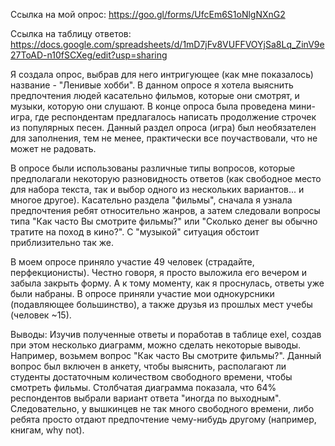 Ссылка на мой опрос: https://goo.gl/forms/UfcEm6S1oNlgNXnG2

Ссылка на таблицу ответов: https://docs.google.com/spreadsheets/d/1mD7jFv8VUFFVOYjSa8Lq_ZinV9e27ToAD-n10fSCXeg/edit?usp=sharing

Я создала опрос, выбрав для него интригующее (как мне показалось) название - "Ленивые хобби". В данном опросе я хотела выяснить предпочтения людей касательно фильмов, которые они смотрят, и музыки, которую они слушают. В конце опроса была проведена мини-игра, где респондентам предлагалось написать продолжение строчек из популярных песен. Данный раздел опроса (игра) был необязателен для заполнения, тем не менее, практически все поучаствовали, что не может не радовать. 

В опросе были использованы различные типы вопросов, которые предполагали некоторую разновидность ответов (как свободное место для набора текста, так и выбор одного из нескольких вариантов... и многое другое). Касательно раздела "фильмы", сначала я узнала предпочтения ребят относительно жанров, а затем следовали вопросы типа "Как часто Вы смотрите фильмы?" или "Сколько денег вы обычно тратите на поход в кино?". С "музыкой" ситуация обстоит приблизительно так же.

В моем опросе приняло участие 49 человек (страдайте, перфекционисты). Честно говоря, я просто выложила его вечером и забыла закрыть форму. А к тому моменту, как я проснулась, ответы уже были набраны. В опросе приняли участие мои однокурсники (подавляющее большинство), а также друзья из прошлых мест учебы (человек ~15).

Выводы:
Изучив полученные ответы и поработав в таблице exel, создав при этом несколько диаграмм, можно сделать некоторые выводы. Например, возьмем вопрос "Как часто Вы смотрите фильмы?". Данный вопрос был включен в анкету, чтобы выяснить, располагают ли студенты достаточным количеством свободного времени, чтобы смотреть фильмы. Столбчатая диаграмма показала, что 64% респондентов выбрали вариант ответа "иногда по выходным". Следовательно, у вышкинцев не так много свободного времени, либо ребята просто отдают предпочтение чему-нибудь другому (например, книгам, why not).
